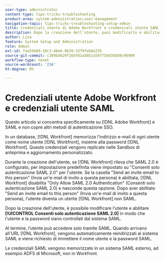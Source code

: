 ```yaml
---
user-type: administrator
content-type: tips-tricks-troubleshooting
product-area: system-administration;user-management
navigation-topic: tips-tricks-troubleshooting-setup-admin
title: Credenziali utente di Adobe Workfront e credenziali utente SAML
description: Dopo la creazione dell’utente, puoi modificarlo e abilitare "Only Allow SAML 2.0 Authentication" (Consenti solo autenticazione SAML 2.0) in modo che l’utente e la password siano controllati dal sistema SAML. Se questa opzione è abilitata, l’utente può accedere solo tramite SAML.
author: Lisa
feature: System Setup and Administration
role: Admin
exl-id: faa55b09-10c3-48e6-8b39-33f9feb0a335
source-git-commit: c389b4829f16bf82a5851a597f5dd358d9c96999
workflow-type: tm+mt
source-wordcount: '234'
ht-degree: 0%

---
```


# Credenziali utente Adobe Workfront e credenziali utente SAML

Questo articolo si concentra specificamente su [!DNL Adobe Workfront] e SAML e non copre altri metodi di autenticazione SSO.

In un database, [!DNL Workfront] memorizza l&#39;indirizzo e-mail di ogni utente come nome utente [!DNL Workfront], insieme alla password [!DNL Workfront]. Queste credenziali vengono replicate nelle Sandbox di anteprima e aggiornamento personalizzato.

Durante la creazione dell&#39;utente, se [!DNL Workfront] rileva che SAML 2.0 è configurato, per impostazione predefinita viene impostato su &quot;Consenti solo autenticazione SAML 2.0&quot; per l&#39;utente. Se la casella &quot;Send an invite email to this person&quot; (Invia un&#39;e-mail di invito a questa persona) è abilitata, [!DNL Workfront] disabilita &quot;Only Allow SAML 2.0 Authentication&quot; (Consenti solo autenticazione SAML 2.0) e nasconde questa opzione. Dopo aver abilitato &quot;Send an invite email to this person&quot; (Invia un&#39;e-mail di invito a questa persona), l&#39;utente diventa un utente [!DNL Workfront] non SAML.

Dopo la creazione dell&#39;utente, è possibile modificare l&#39;utente e abilitare **[!UICONTROL Consenti solo autenticazione SAML 2.0]** in modo che l&#39;utente e la password siano controllati dal sistema SAML.

Al termine, l’utente può accedere solo tramite SAML. Quando arrivano all&#39;URL [!DNL Workfront], vengono automaticamente reindirizzati al sistema SAML e viene richiesto di immettere il nome utente e la password SAML.

Le credenziali SAML vengono memorizzate in un sistema SAML esterno, ad esempio ADFS di Microsoft, non in Workfront.
